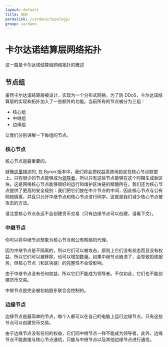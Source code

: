 ```yaml
---
layout: default
title: 拓扑
permalink: /cardano/topology/
group: cardano
---
```

<!-- Reviewed at ba744590c89d8ffa6d6f0919ec11f52202a6d8f2 -->

# 卡尔达诺结算层网络拓扑

这一篇是卡尔达诺结算层网络拓扑的概述

## 节点组

虽然卡尔达诺结算层被设计，实现为一个分布式网络，为了防 DDoS，卡尔达诺结算层的实现和拓扑加入了一些额外的功能。当前所有的节点被分为三组：

* 核心组
* 中继组
* 边缘组


让我们分别讲解一下每组的节点。

### 核心节点

核心节点是最重要的。

就像[这里](/timeline/bootstrap/#stake-locking)描述的, 在 Byron 版本中，我们将会把权益高效地锁定在核心节点联盟上。只有很少的节点能够成为[领导者](/glossary/#slot-leader)，所以只有这些节点能够在这个时期生成新区块。这是网络核心节点能够很好的运行和维护区块链的精髓所在。我们还为核心节点提供了更高的安全级别：我们把它们放在中介节点的中间，因此核心节点与公有网络隔离，并且只允许中继节点和核心节点进行同学。这就是我们减少核心节点被攻击的方法。

请注意核心节点永远不会创建货币交易（只有边缘节点可以创建，请看下文）。

### 中继节点

你可以将中继节点想象为核心节点和公有网络的代理。

因为中继节点是不隔离的，所以它们可以被攻击，原则上它们没有状态而且没有权益，所以它们可以被移除，也可以增加数量。如果中继节点崩溃了，会导致拒绝服务，但核心节点（和区块链）的完整性不会受影响。

由于中继节点没有任何权益，所以它们不能成为领导者。不仅如此，它们也不能创建货币交易。

中继节点是完全被初始股东联合会控制的。

### 边缘节点

边缘节点是最简单的节点，每个人都可以在自己的电脑上运行边缘节点，只有这些节点可以创建货币交易。

由于边缘节点没有任何的权益，它们同中继节点一样不能成为领导者，此外，边缘节点不能直接与核心节点通信，只能与中继节点以及其他边缘节点进行通信。

